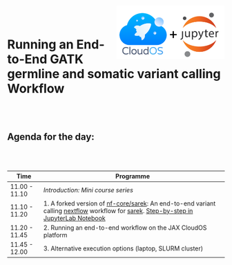 
<p align="center">
  <img src="https://github.com/lifebit-ai/jax-jupyter/raw/master/img/cloudos_x_jupy.png"  width="250" align="right" >
</p>
<br/><br/>


# Running an End-to-End GATK germline and somatic variant calling Workflow

<br/><br/>


## Agenda for the day:

<br/><br/>


| Time        | Programme       |
| ----------- | --------------------------------------------------------------------------- |
| 11.00 - 11.10 | _Introduction: Mini course series_ |
| 11.10 - 11.20 | 1. A forked version of [nf-core/sarek](https://github.com/lifebit-ai/sarek): An end-to-end variant calling [nextflow](https://www.nextflow.io/) workflow for [sarek](https://opensource.scilifelab.se/projects/sarek/). [Step-by-step in JupyterLab Notebook](https://github.com/lifebit-ai/dry-bench-skills-for-researchers/blob/adds-mini-courses/mini-courses/1_variant_calling/1_variant_calling_with_sarek.ipynb)
| 11.20 - 11.45 | 2. Running an end-to-end workflow on the JAX CloudOS platform |
| 11.45 - 12.00 | 3. Alternative execution options (laptop, SLURM cluster)|

<br/><br/>
